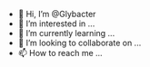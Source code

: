 - 👋 Hi, I’m @Glybacter
- 👀 I’m interested in ...
- 🌱 I’m currently learning ...
- 💞️ I’m looking to collaborate on ...
- 📫 How to reach me ...

<!---
Glybacter/Glybacter is a ✨ special ✨ repository because its `README.md` (this file) appears on your GitHub profile.
You can click the Preview link to take a look at your changes.
--->

